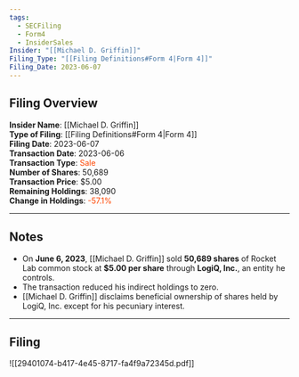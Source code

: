 ```yaml
---
tags:
  - SECFiling
  - Form4
  - InsiderSales
Insider: "[[Michael D. Griffin]]"
Filing_Type: "[[Filing Definitions#Form 4|Form 4]]"
Filing_Date: 2023-06-07  
---
```

## Filing Overview

**Insider Name**: [[Michael D. Griffin]]  
**Type of Filing**: [[Filing Definitions#Form 4|Form 4]]  
**Filing Date**: 2023-06-07  
**Transaction Date**: 2023-06-06  
**Transaction Type**: <span style="color:orangered">Sale</span>  
**Number of Shares**: 50,689  
**Transaction Price**: $5.00  
**Remaining Holdings**: 38,090  
**Change in Holdings**: <span style="color:orangered">-57.1%</span>  

---
## Notes

- On **June 6, 2023**, [[Michael D. Griffin]] sold **50,689 shares** of Rocket Lab common stock at **$5.00 per share** through **LogiQ, Inc.**, an entity he controls.  
- The transaction reduced his indirect holdings to zero.  
- [[Michael D. Griffin]] disclaims beneficial ownership of shares held by LogiQ, Inc. except for his pecuniary interest.  

---
## Filing

![[29401074-b417-4e45-8717-fa4f9a72345d.pdf]]
